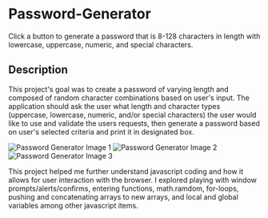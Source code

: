 # Password-Generator

Click a button to generate a password that is 8-128 characters in length with lowercase, uppercase, numeric, and special characters.

## Description

 This project's goal was to create a password of varying length and composed of random character combinations based on user's input.  The application should ask the user what length and character types (uppercase, lowercase, numeric, and/or special characters) the user would like to use and validate the users requests, then generate a password based on user's selected criteria and print it in designated box. 

![Password Generator Image 1](https://user-images.githubusercontent.com/64170123/167308350-e68d102d-bc78-4d02-b25d-9f57592845e8.jpg)
![Password Generator Image 2](https://user-images.githubusercontent.com/64170123/167308355-8fd452da-ebcc-4d0d-ac43-c61aeb072d59.jpg)
![Password Generator Image 3](https://user-images.githubusercontent.com/64170123/167308358-8ff4f0c7-531a-4c29-9cab-46b124396453.jpg)

 This project helped me further understand javascript coding and how it allows for user interaction with the browser.  I explored playing with window prompts/alerts/confirms, entering functions, math.ramdom, for-loops, pushing and concatenating arrays to new arrays, and local and global variables among other javascript items.    
